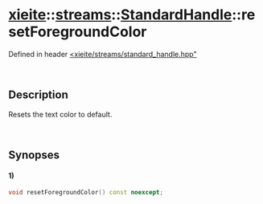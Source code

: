 # [xieite](../../../../../xieite.md)\:\:[streams](../../../../../streams.md)\:\:[StandardHandle](../../../standard_handle.md)\:\:resetForegroundColor
Defined in header [<xieite/streams/standard_handle.hpp"](../../../../../../include/xieite/streams/standard_handle.hpp)

&nbsp;

## Description
Resets the text color to default.

&nbsp;

## Synopses
#### 1)
```cpp
void resetForegroundColor() const noexcept;
```
